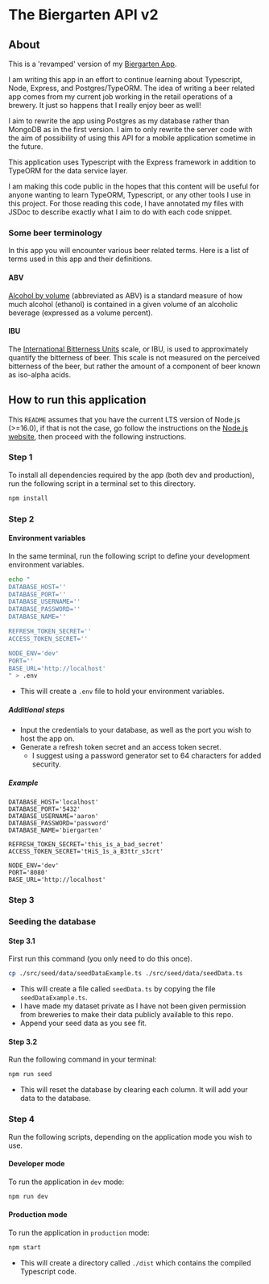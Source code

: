 # The Biergarten API v2

## About

This is a 'revamped' version of my [Biergarten App](https://github.com/aaronpo97/biergarten-app).

I am writing this app in an effort to continue learning about Typescript, Node, Express, and Postgres/TypeORM. The idea of writing a beer related app comes from my current job working in the retail operations of a brewery. It just so happens that I really enjoy beer as well!

I aim to rewrite the app using Postgres as my database rather than MongoDB as in the first version. I aim to only rewrite the server code with the aim of possibility of using this API for a mobile application sometime in the future.

This application uses Typescript with the Express framework in addition to TypeORM for the data service layer.

I am making this code public in the hopes that this content will be useful for anyone wanting to learn TypeORM, Typescript, or any other tools I use in this project. For those reading this code, I have annotated my files with JSDoc to describe exactly what I aim to do with each code snippet.

### Some beer terminology

In this app you will encounter various beer related terms. Here is a list of terms used in this app and their definitions.

#### ABV

[Alcohol by volume](https://en.wikipedia.org/wiki/Alcohol_by_volume) (abbreviated as ABV) is a standard measure of how much alcohol (ethanol) is contained in a given volume of an alcoholic beverage (expressed as a volume percent).

#### IBU

The [International Bitterness Units](https://en.wikipedia.org/wiki/Beer_measurement#Bitterness) scale, or IBU, is used to approximately quantify the bitterness of beer. This scale is not measured on the perceived bitterness of the beer, but rather the amount of a component of beer known as iso-alpha acids.

## How to run this application

This `README` assumes that you have the current LTS version of Node.js (>=16.0), if that is not the case, go follow the instructions on the [Node.js website](https://nodejs.org/en/), then proceed with the following instructions.

### Step 1

To install all dependencies required by the app (both dev and production), run the following script in a terminal set to this directory.

```bash
npm install
```

### Step 2

#### Environment variables

In the same terminal, run the following script to define your development environment variables.

```bash
echo "
DATABASE_HOST=''
DATABASE_PORT=''
DATABASE_USERNAME=''
DATABASE_PASSWORD=''
DATABASE_NAME=''

REFRESH_TOKEN_SECRET=''
ACCESS_TOKEN_SECRET=''

NODE_ENV='dev'
PORT=''
BASE_URL='http://localhost'
" > .env
```

- This will create a `.env` file to hold your environment variables.

##### Additional steps

- Input the credentials to your database, as well as the port you wish to host the app on. 
- Generate a refresh token secret and an access token secret. 
  - I suggest using a password generator set to 64 characters for added security.

##### Example

```env
DATABASE_HOST='localhost'
DATABASE_PORT='5432'
DATABASE_USERNAME='aaron'
DATABASE_PASSWORD='password'
DATABASE_NAME='biergarten'

REFRESH_TOKEN_SECRET='this_is_a_bad_secret'
ACCESS_TOKEN_SECRET='tHiS_1s_a_B3ttr_s3crt'

NODE_ENV='dev'
PORT='8080'
BASE_URL='http://localhost'
```

### Step 3

### Seeding the database

#### Step 3.1

First run this command (you only need to do this once).

```bash
cp ./src/seed/data/seedDataExample.ts ./src/seed/data/seedData.ts
```

- This will create a file called `seedData.ts` by copying the file `seedDataExample.ts`.
- I have made my dataset private as I have not been given permission from breweries to make their data publicly available to this repo.
- Append your seed data as you see fit.

#### Step 3.2

Run the following command in your terminal:

```bash
npm run seed
```

- This will reset the database by clearing each column. It will add your data to the database.

### Step 4

Run the following scripts, depending on the application mode you wish to use.

#### Developer mode

To run the application in `dev` mode:

```bash
npm run dev
```

#### Production mode

To run the application in `production` mode:

```bash
npm start
```

- This will create a directory called `./dist` which contains the compiled Typescript code.
